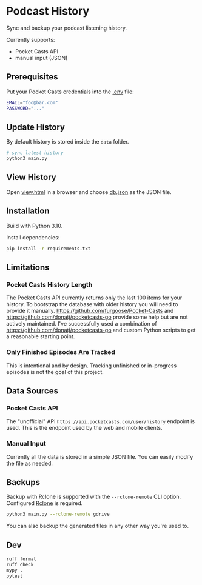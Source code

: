 # Podcast History

Sync and backup your podcast listening history.

Currently supports:
- Pocket Casts API
- manual input (JSON)

## Prerequisites

Put your Pocket Casts credentials into the [.env](.env) file:
```sh
EMAIL="foo@bar.com"
PASSWORD="..."
```

## Update History

By default history is stored inside the `data` folder.

```sh
# sync latest history
python3 main.py
```

## View History

Open [view.html](view.html) in a browser and choose [db.json](data/db.json) as the JSON file.


## Installation

Build with Python 3.10.

Install dependencies:
```sh
pip install -r requirements.txt
```

## Limitations

### Pocket Casts History Length

The Pocket Casts API currently returns only the last 100 items for your history. To bootstrap the database with older history you will need to provide it manually. https://github.com/furgoose/Pocket-Casts and https://github.com/donatj/pocketcasts-go provide some help but are not actively maintained. I've successfully used a combination of https://github.com/donatj/pocketcasts-go and custom Python scripts to get a reasonable starting point.

### Only Finished Episodes Are Tracked

This is intentional and by design. Tracking unfinished or in-progress episodes is not the goal of this project.

## Data Sources

### Pocket Casts API

The "unofficial" API `https://api.pocketcasts.com/user/history` endpoint is used. This is the endpoint used by the web and mobile clients.

### Manual Input

Currently all the data is stored in a simple JSON file. You can easily modify the file as needed.


## Backups

Backup with Rclone is supported with the `--rclone-remote` CLI option. Configured [Rclone](https://rclone.org/docs/) is required.

```sh
python3 main.py --rclone-remote gdrive
```

You can also backup the generated files in any other way you're used to.


## Dev

```sh
ruff format
ruff check
mypy .
pytest
```
